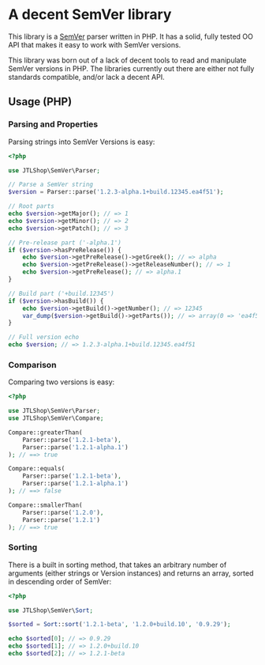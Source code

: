 # A decent SemVer library



This library is a [SemVer](http://semver.org) parser written in PHP. It has a
solid, fully tested OO API that makes it easy to work with SemVer versions.

This library was born out of a lack of decent tools to read and manipulate
SemVer versions in PHP. The libraries currently out there are either not fully
standards compatible, and/or lack a decent API.

## Usage (PHP)

### Parsing and Properties

Parsing strings into SemVer Versions is easy:

```php
<?php

use JTLShop\SemVer\Parser;

// Parse a SemVer string
$version = Parser::parse('1.2.3-alpha.1+build.12345.ea4f51');

// Root parts
echo $version->getMajor(); // => 1
echo $version->getMinor(); // => 2
echo $version->getPatch(); // => 3

// Pre-release part ('-alpha.1')
if ($version->hasPreRelease()) {
    echo $version->getPreRelease()->getGreek(); // => alpha
    echo $version->getPreRelease()->getReleaseNumber(); // => 1
    echo $version->getPreRelease(); // => alpha.1
}

// Build part ('+build.12345')
if ($version->hasBuild()) {
    echo $version->getBuild()->getNumber(); // => 12345
    var_dump($version->getBuild()->getParts()); // => array(0 => 'ea4f51');
}

// Full version echo
echo $version; // => 1.2.3-alpha.1+build.12345.ea4f51
```

### Comparison

Comparing two versions is easy:

```php
<?php

use JTLShop\SemVer\Parser;
use JTLShop\SemVer\Compare;

Compare::greaterThan(
    Parser::parse('1.2.1-beta'),
    Parser::parse('1.2.1-alpha.1')
); // ==> true

Compare::equals(
    Parser::parse('1.2.1-beta'),
    Parser::parse('1.2.1-alpha.1')
); // ==> false

Compare::smallerThan(
    Parser::parse('1.2.0'),
    Parser::parse('1.2.1')
); // ==> true
```

### Sorting

There is a built in sorting method, that takes an arbitrary number of arguments
(either strings or Version instances) and returns an array, sorted in
descending order of SemVer:

```php
<?php

use JTLShop\SemVer\Sort;

$sorted = Sort::sort('1.2.1-beta', '1.2.0+build.10', '0.9.29');

echo $sorted[0]; // => 0.9.29
echo $sorted[1]; // => 1.2.0+build.10
echo $sorted[2]; // => 1.2.1-beta
```
